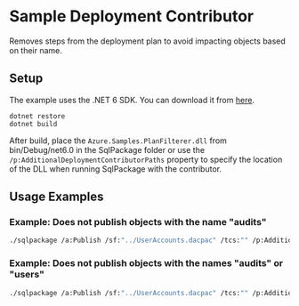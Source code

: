 # Sample Deployment Contributor
Removes steps from the deployment plan to avoid impacting objects based on their name.


## Setup
The example uses the .NET 6 SDK. You can download it from [here](https://dotnet.microsoft.com/download/dotnet/6.0).

```
dotnet restore
dotnet build
```

After build, place the `Azure.Samples.PlanFilterer.dll` from bin/Debug/net6.0 in the SqlPackage folder or use the `/p:AdditionalDeploymentContributorPaths` property to specify the location of the DLL when running SqlPackage with the contributor.

## Usage Examples

### Example: Does not publish objects with the name "audits"

```bash
./sqlpackage /a:Publish /sf:"../UserAccounts.dacpac" /tcs:"" /p:AdditionalDeploymentContributors=Azure.Samples.PlanFilterer /p:AdditionalDeploymentContributorArguments="ObjectName=audits"
```

### Example: Does not publish objects with the names "audits" or "users"

```bash
./sqlpackage /a:Publish /sf:"../UserAccounts.dacpac" /tcs:"" /p:AdditionalDeploymentContributors=Azure.Samples.PlanFilterer /p:AdditionalDeploymentContributorArguments="ObjectName1=audits;ObjectName2=users"
```